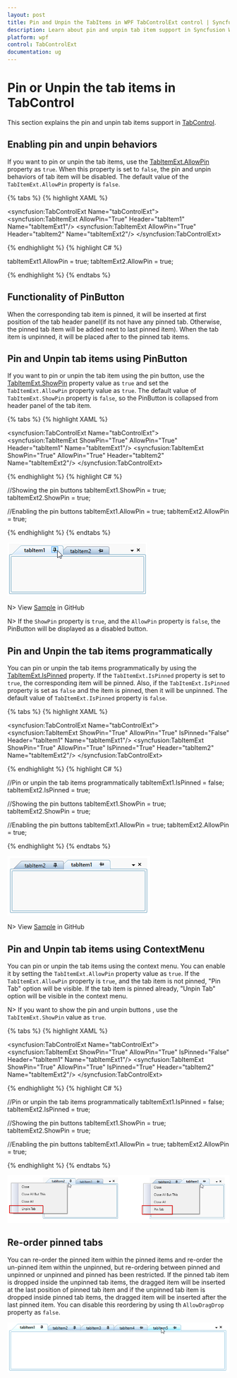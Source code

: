```yaml
---
layout: post
title: Pin and Unpin the TabItems in WPF TabControlExt control | Syncfusion
description: Learn about pin and unpin tab item support in Syncfusion WPF TabControlExt control and more details about the control features.
platform: wpf
control: TabControlExt
documentation: ug
---
```


# Pin or Unpin the tab items in TabControl

This section explains the pin and unpin tab items support in [TabControl](https://help.syncfusion.com/cr/wpf/Syncfusion.Tools.Wpf~Syncfusion.Windows.Tools.Controls.TabControlExt.html). 

## Enabling pin and unpin behaviors

If you want to pin or unpin the tab items, use the [TabItemExt.AllowPin](https://help.syncfusion.com/cr/cref_files/wpf/Syncfusion.Tools.Wpf~Syncfusion.Windows.Tools.Controls.TabItemExt~AllowPin.html) property as `true`. When this property is set to `false`, the pin and unpin behaviors of tab item will be disabled. The default value of the `TabItemExt.AllowPin` property is `false`.

{% tabs %}
{% highlight XAML %}
 
<syncfusion:TabControlExt  Name="tabControlExt">
    <syncfusion:TabItemExt AllowPin="True"
                           Header="tabItem1" Name="tabItemExt1"/>
    <syncfusion:TabItemExt AllowPin="True" 
                           Header="tabItem2" Name="tabItemExt2"/>
</syncfusion:TabControlExt>


{% endhighlight %}
{% highlight C# %}

tabItemExt1.AllowPin = true;
tabItemExt2.AllowPin = true;

{% endhighlight %}
{% endtabs %}

## Functionality of PinButton

 When the corresponding tab item is pinned, it will be inserted at first position of the tab header panel(if its not have any pinned tab. Otherwise, the pinned tab item will be added next to last pinned item). When the tab item is unpinned, it will be placed after to the pinned tab items.

## Pin and Unpin tab items using PinButton

If you want to pin or unpin the tab item using the pin button, use the [TabItemExt.ShowPin](https://help.syncfusion.com/cr/cref_files/wpf/Syncfusion.Tools.Wpf~Syncfusion.Windows.Tools.Controls.TabItemExt~ShowPin.html) property value as `true` and set the `TabItemExt.AllowPin` property value as `true`. The default value of `TabItemExt.ShowPin` property is `false`, so the PinButton is collapsed from header panel of the tab item.

{% tabs %}
{% highlight XAML %}

<syncfusion:TabControlExt  Name="tabControlExt">
    <syncfusion:TabItemExt ShowPin="True" 
                           AllowPin="True"
                           Header="tabItem1" Name="tabItemExt1"/>
    <syncfusion:TabItemExt ShowPin="True" 
                           AllowPin="True" 
                           Header="tabItem2" Name="tabItemExt2"/>
</syncfusion:TabControlExt>

{% endhighlight %}
{% highlight C# %}

//Showing the pin buttons
tabItemExt1.ShowPin = true;
tabItemExt2.ShowPin = true;

//Enabling the pin buttons
tabItemExt1.AllowPin = true;
tabItemExt2.AllowPin = true;

{% endhighlight %}
{% endtabs %}

![Displaying PinButton to specific items](pin-unpin-tabs-images\displaying-pinbutton.png)

N> View [Sample]() in GitHub

N> If the `ShowPin` property is `true`, and the `AllowPin` property is `false`, the PinButton will be displayed as a disabled button.

## Pin and Unpin the tab items programmatically

You can pin or unpin the tab items programmatically by using the [TabItemExt.IsPinned](https://help.syncfusion.com/cr/cref_files/wpf/Syncfusion.Tools.Wpf~Syncfusion.Windows.Tools.Controls.TabItemExt~IsPinned.html) property. If the `TabItemExt.IsPinned` property is set to `true`, the corresponding item will be pinned. Also, if the `TabItemExt.IsPinned` property is set as `false` and the item is pinned, then it will be unpinned. The default value of `TabItemExt.IsPinned` property is `false`.

{% tabs %}
{% highlight XAML %}

<syncfusion:TabControlExt Name="tabControlExt">
    <syncfusion:TabItemExt ShowPin="True" 
                           AllowPin="True"
                           IsPinned="False"
                           Header="tabItem1" Name="tabItemExt1"/>
    <syncfusion:TabItemExt ShowPin="True" 
                           AllowPin="True" 
                           IsPinned="True"
                           Header="tabItem2" Name="tabItemExt2"/>
</syncfusion:TabControlExt>

{% endhighlight %}
{% highlight C# %}

//Pin or unpin the tab items programmatically
tabItemExt1.IsPinned = false;
tabItemExt2.IsPinned = true;

//Showing the pin buttons
tabItemExt1.ShowPin = true;
tabItemExt2.ShowPin = true;

//Enabling the pin buttons
tabItemExt1.AllowPin = true;
tabItemExt2.AllowPin = true;

{% endhighlight %}
{% endtabs %}

![Tab items pinned and unpinned programmatically](pin-unpin-tabs-images\Ispinned-pinbutton.png)

N> View [Sample]() in GitHub

## Pin and Unpin tab items using ContextMenu

You can pin or unpin the tab items using the context menu. You can enable it by setting the `TabItemExt.AllowPin` property value as `true`. If the `TabItemExt.AllowPin` property is `true`, and the tab item is not pinned, "Pin Tab" option will be visible. If the tab item is pinned already, "Unpin Tab" option will be visible in the context menu. 

N> If you want to show the pin and unpin buttons , use the `TabItemExt.ShowPin` value as `true`.

{% tabs %}
{% highlight XAML %}

<syncfusion:TabControlExt Name="tabControlExt">
    <syncfusion:TabItemExt ShowPin="True" 
                           AllowPin="True"
                           IsPinned="False"
                           Header="tabItem1" Name="tabItemExt1"/>
    <syncfusion:TabItemExt ShowPin="True" 
                           AllowPin="True" 
                           IsPinned="True"
                           Header="tabItem2" Name="tabItemExt2"/>
</syncfusion:TabControlExt>

{% endhighlight %}
{% highlight C# %}

//Pin or unpin the tab items programmatically
tabItemExt1.IsPinned = false;
tabItemExt2.IsPinned = true;

//Showing the pin buttons
tabItemExt1.ShowPin = true;
tabItemExt2.ShowPin = true;

//Enabling the pin buttons
tabItemExt1.AllowPin = true;
tabItemExt2.AllowPin = true;

{% endhighlight %}
{% endtabs %}

![Displays option to pin and Unpin the tab items](pin-unpin-tabs-images\unpintab-option-contextmenu.png)

## Re-order pinned tabs

You can re-order the pinned item within the pinned items and re-order the un-pinned item within the unpinned, but re-ordering between pinned and unpinned or unpinned and pinned has been restricted. If the pinned tab item is dropped inside the unpinned tab items, the dragged item will be inserted at the last position of pinned tab item and if the unpinned tab item is dropped inside pinned tab items, the dragged item will be inserted after the last pinned item. You can disable this reordering by using th `AllowDragDrop` property as `false`.

![Re-ordering pin and unpinned tab items](pin-unpin-tabs-images\Reorder.gif)